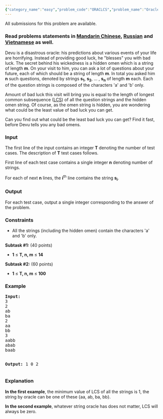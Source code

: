 ```yaml
---
{"category_name":"easy","problem_code":"ORACLCS","problem_name":"Oracle Devu and Longest Common Subsequence","languages_supported":{"0":"ADA","1":"ASM","2":"BASH","3":"BF","4":"C","5":"C99 strict","6":"CAML","7":"CLOJ","8":"CLPS","9":"CPP 4.3.2","10":"CPP 4.9.2","11":"CPP14","12":"CS2","13":"D","14":"ERL","15":"FORT","16":"FS","17":"GO","18":"HASK","19":"ICK","20":"ICON","21":"JAVA","22":"JS","23":"LISP clisp","24":"LISP sbcl","25":"LUA","26":"NEM","27":"NICE","28":"NODEJS","29":"PAS fpc","30":"PAS gpc","31":"PERL","32":"PERL6","33":"PHP","34":"PIKE","35":"PRLG","36":"PYPY","37":"PYTH","38":"PYTH 3.4","39":"RUBY","40":"SCALA","41":"SCM chicken","42":"SCM guile","43":"SCM qobi","44":"ST","45":"TCL","46":"TEXT","47":"WSPC"},"max_timelimit":1,"source_sizelimit":50000,"problem_author":"admin2","problem_tester":"xcwgf666","date_added":"3-10-2015","tags":{"0":"admin2","1":"dec15","2":"lcs","3":"simple"},"editorial_url":"http://discuss.codechef.com/problems/ORACLCS","time":{"view_start_date":1450085400,"submit_start_date":1450085400,"visible_start_date":1450085400,"end_date":1735669800},"layout":"problem"}
---
```

<span class="solution-visible-txt">All submissions for this problem are available.</span><h3> Read problems statements in <a target="_blank" href="http://www.codechef.com/download/translated/DEC15/mandarin/ORACLCS.pdf">Mandarin Chinese</a>, <a target="_blank" href="http://www.codechef.com/download/translated/DEC15/russian/ORACLCS.pdf">Russian</a> and <a target="_blank" href="http://www.codechef.com/download/translated/DEC15/vietnamese/ORACLCS.pdf">Vietnamese</a> as well.</h3>


<p>
Devu is a disastrous oracle: his predictions about various events of your life are horrifying. Instead of providing good luck, he "blesses" you with bad luck. The secret behind his wickedness is a hidden omen which is a string of length <b>m</b>. On your visit to him, you can ask a lot of questions about your future, each of which should be a string of length <b>m</b>. In total you asked him <b>n</b> such questions, denoted by strings <b>s<sub>1</sub></b>, <b>s<sub>2</sub></b>, ... , <b>s<sub>n</sub></b> of length <b>m</b> each. Each of the question strings is composed of the characters 'a' and 'b' only.
</p>

<p>
Amount of bad luck this visit will bring you is equal to the length of longest common subsequence (<a href="https://en.wikipedia.org/wiki/Longest_common_subsequence_problem">LCS</a>) of all the question strings and the hidden omen string. Of course, as the omen string is hidden, you are wondering what could be the least value of bad luck you can get.
</p>

<p>
Can you find out what could be the least bad luck you can get? Find it fast, before Devu tells you any bad omens.
</p>

<h3>Input</h3>
<p>The first line of the input contains an integer <b>T</b> denoting the number of test cases. The description of <b>T</b> test cases follows.</p>
<p>First line of each test case contains a single integer <b>n</b> denoting number of strings.</p>
<p>For each of next <b>n</b> lines, the <b>i</b><sup>th</sup> line contains the string <b>s<sub>i</sub></b>.</p>

<h3>Output</h3>
For each test case, output a single integer corresponding to the answer of the problem. 

<p>
<h3>Constraints</h3>
<ul>
<li>All the strings (including the hidden omen) contain the characters 'a' and 'b' only.</li>
</ul>
</p>

<p>
<b> Subtask #1:</b> (40 points) </br>
<ul>
<li><b>1</b> ≤ <b>T, n, m</b> ≤ <b>14</b></li>
</ul>
</p>

<p>
<b> Subtask #2:</b> (60 points) </br>
<ul>
<li><b>1</b> ≤ <b>T, n, m</b> ≤ <b>100</b></li>
</ul>
</p>

<h3>Example</h3>
<pre><b>Input:</b>
<tt>3
2
ab
ba
2
aa
bb
3
aabb
abab
baab</tt>

<b>Output:</b>
<tt>1
0
2</tt>
</pre>

<h3>Explanation</h3>
<p><b>In the first example</b>, the minimum value of LCS of all the strings is 1, the string by oracle can be one of these {aa, ab, ba, bb}. 
</p>

<p><b>In the second example</b>, whatever string oracle has does not matter, LCS will always be zero.  
</p>